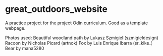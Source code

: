 # great_outdoors_website
A practice project for the project Odin curriculum. Good as a template webpage.






Photos used:
Beautiful woodland path by Lukasz Szmigiel (szmigieldesign)
Racoon by Nicholas Picard (artnok)
Fox by Luis Enrique Ibarra (sr_kike_)
Bear by mana5280
